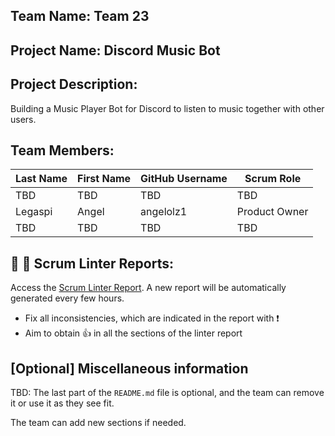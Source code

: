## Team Name: Team 23

## Project Name: Discord Music Bot

## Project Description:
Building a Music Player Bot for Discord to listen to music together with other users.

## Team Members:

Last Name       | First Name      | GitHub Username    | Scrum Role
--------------- | --------------- | ------------------ | ---------------
TBD             | TBD             | TBD                | TBD
Legaspi         | Angel           | angelolz1          | Product Owner
TBD             | TBD             | TBD                | TBD

## :eyes: :memo: Scrum Linter Reports:
Access the [Scrum Linter Report](http://cs.boisestate.edu/~bdit/ScrumLinter/CS471F21ScrumLinterReports/CS471-F21-Team23_4DFt51eUgmMCupzruZYmlCFBA656hp18jVPacp3H/). A new report will be automatically generated every few hours.
- Fix all inconsistencies, which are indicated in the report with :heavy_exclamation_mark:
- Aim to obtain :thumbsup: in all the sections of the linter report

## [Optional] Miscellaneous information
TBD: The last part of the `README.md` file is optional, and the team can remove it or use it as they see fit.

The team can add new sections if needed.
